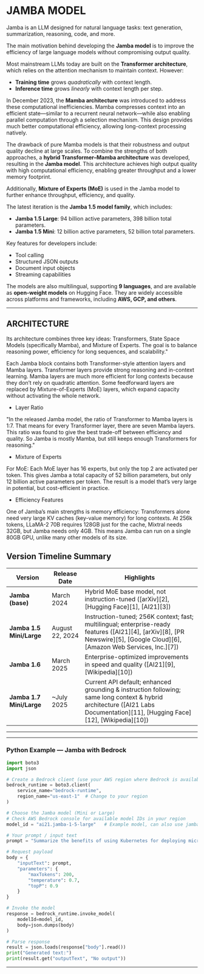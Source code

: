 

# JAMBA MODEL

Jamba is an LLM designed for natural language tasks: text generation, summarization, reasoning, code, and more.

The main motivation behind developing the **Jamba model** is to improve the efficiency of large language models without compromising output quality.

Most mainstream LLMs today are built on the **Transformer architecture**, which relies on the attention mechanism to maintain context. However:

* **Training time** grows *quadratically* with context length.
* **Inference time** grows *linearly* with context length per step.

In December 2023, the **Mamba architecture** was introduced to address these computational inefficiencies. Mamba compresses context into an efficient state—similar to a recurrent neural network—while also enabling parallel computation through a selection mechanism. This design provides much better computational efficiency, allowing long-context processing natively.

The drawback of pure Mamba models is that their robustness and output quality decline at large scales. To combine the strengths of both approaches, a **hybrid Transformer–Mamba architecture** was developed, resulting in the **Jamba model**. This architecture achieves high output quality with high computational efficiency, enabling greater throughput and a lower memory footprint.

Additionally, **Mixture of Experts (MoE)** is used in the Jamba model to further enhance throughput, efficiency, and quality.

The latest iteration is the **Jamba 1.5 model family**, which includes:

* **Jamba 1.5 Large**: 94 billion active parameters, 398 billion total parameters.
* **Jamba 1.5 Mini**: 12 billion active parameters, 52 billion total parameters.

Key features for developers include:

* Tool calling
* Structured JSON outputs
* Document input objects
* Streaming capabilities

The models are also multilingual, supporting **9 languages**, and are available as **open-weight models** on Hugging Face. They are widely accessible across platforms and frameworks, including **AWS, GCP, and others**.

---


## ARCHITECTURE

Its architecture combines three key ideas: Transformers, State Space Models (specifically Mamba), and Mixture of Experts. 
The goal is to balance reasoning power, efficiency for long sequences, and scalability."


Each Jamba block contains both Transformer-style attention layers and Mamba layers.
Transformer layers provide strong reasoning and in-context learning.
Mamba layers are much more efficient for long contexts because they don’t rely on quadratic attention.
Some feedforward layers are replaced by Mixture-of-Experts (MoE) layers, which expand capacity without activating the whole network.

- Layer Ratio

"In the released Jamba model, the ratio of Transformer to Mamba layers is 1:7. 
That means for every Transformer layer, there are seven Mamba layers. 
This ratio was found to give the best trade-off between efficiency and quality. So Jamba is mostly Mamba, but still keeps enough Transformers for reasoning."


- Mixture of Experts

For MoE:
Each MoE layer has 16 experts, but only the top 2 are activated per token.
This gives Jamba a total capacity of 52 billion parameters, but only 12 billion active parameters per token.
The result is a model that’s very large in potential, but cost-efficient in practice.

- Efficiency Features

One of Jamba’s main strengths is memory efficiency:
Transformers alone need very large KV caches (key-value memory) for long contexts.
At 256k tokens, LLaMA-2 70B requires 128GB just for the cache, Mixtral needs 32GB, but Jamba needs only 4GB.
This means Jamba can run on a single 80GB GPU, unlike many other models of its size.


## Version Timeline Summary

| Version                  | Release Date    | Highlights                                                                                                                                                                    |
| ------------------------ | --------------- | ----------------------------------------------------------------------------------------------------------------------------------------------------------------------------- |
| **Jamba (base)**         | March 2024      | Hybrid MoE base model, not instruction-tuned ([arXiv][2], [Hugging Face][1], [AI21][3])                                                                                       |
| **Jamba 1.5 Mini/Large** | August 22, 2024 | Instruction-tuned; 256K context; fast; multilingual; enterprise-ready features ([AI21][4], [arXiv][8], [PR Newswire][5], [Google Cloud][6], [Amazon Web Services, Inc.][7])   |
| **Jamba 1.6**            | March 2025      | Enterprise-optimized improvements in speed and quality ([AI21][9], [Wikipedia][10])                                                                                           |
| **Jamba 1.7 Mini/Large** | \~July 2025     | Current API default; enhanced grounding & instruction following; same long context & hybrid architecture ([AI21 Labs Documentation][11], [Hugging Face][12], [Wikipedia][10]) |

---

---

###  Python Example — Jamba with Bedrock

```python
import boto3
import json

# Create a Bedrock client (use your AWS region where Bedrock is available)
bedrock_runtime = boto3.client(
    service_name="bedrock-runtime",
    region_name="us-east-1"  # Change to your region
)

# Choose the Jamba model (Mini or Large)
# Check AWS Bedrock console for available model IDs in your region
model_id = "ai21.jamba-1-5-large"   # Example model, can also use jamba-mini

# Your prompt / input text
prompt = "Summarize the benefits of using Kubernetes for deploying microservices."

# Request payload
body = {
    "inputText": prompt,
    "parameters": {
        "maxTokens": 200,
        "temperature": 0.7,
        "topP": 0.9
    }
}

# Invoke the model
response = bedrock_runtime.invoke_model(
    modelId=model_id,
    body=json.dumps(body)
)

# Parse response
result = json.loads(response["body"].read())
print("Generated text:")
print(result.get("outputText", "No output"))
```

---



